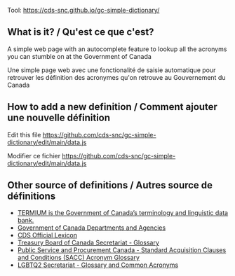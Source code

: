 Tool: https://cds-snc.github.io/gc-simple-dictionary/

## What is it? / Qu'est ce que c'est?

A simple web page with an autocomplete feature to lookup all the acronyms
you can stumble on at the Government of Canada

Une simple page web avec une fonctionalité de saisie automatique pour
retrouver les définition des acronymes qu'on retrouve au Gouvernement du Canada

## How to add a new definition / Comment ajouter une nouvelle définition

Edit this file https://github.com/cds-snc/gc-simple-dictionary/edit/main/data.js

Modifier ce fichier https://github.com/cds-snc/gc-simple-dictionary/edit/main/data.js

## Other source of definitions / Autres source de définitions

- [TERMIUM is the Government of Canada’s terminology and linguistic data bank.](https://www.btb.termiumplus.gc.ca/tpv2alpha/alpha-eng.html?lang=eng)
- [Government of Canada Departments and Agencies](https://www.canada.ca/en/government/dept.html)
- [CDS Official Lexicon](https://docs.google.com/spreadsheets/d/16Xo5ROhRLjH1sxlFLd9Jz3R-x5oCx62rkQ1cvOBV3jE/edit#gid=2132377485)
- [Treasury Board of Canada Secretariat - Glossary](https://www.tbs-sct.gc.ca/pol/glossary-lexique-eng.aspx)
- [Public Service and Procurement Canada - Standard Acquisition Clauses and Conditions (SACC) Acronym Glossary](https://buyandsell.gc.ca/policy-and-guidelines/standard-acquisition-clauses-and-conditions-manual/sacc-acronym-glossary)
- [LGBTQ2 Secretariat - Glossary and Common Acronyms](https://www.canada.ca/en/canadian-heritage/campaigns/free-to-be-me/lgbtq2-glossary.html)
